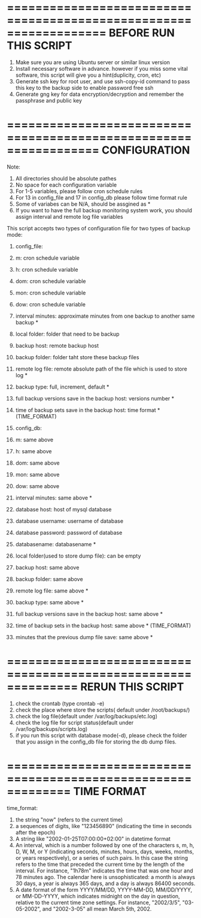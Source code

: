 ==================================================================
BEFORE RUN THIS SCRIPT
==================================================================		
1. Make sure you are using Ubuntu server or similar linux version
2. Install necessary software in advance. however if you miss some vital software, this script will give you a hint(duplicity, cron, etc)
3. Generate ssh key for root user, and use ssh-copy-id command to pass this key to the backup side to enable password free ssh
4. Generate gng key for data encryption/decryption and remember the passphrase and public key


=================================================================
CONFIGURATION
=================================================================
Note:
1. All directories should be absolute pathes
2. No space for each configuration variable
3. For 1-5 variables, please follow cron schedule rules
4. For 13 in config_file and 17 in config_db please follow time format rule
5. Some of variabes can be N/A, should be assgined as *
6. If you want to have the full backup monitoring system work, you should assign interval and remote log file variables

This script accepts two types of configuration file for two types of backup mode:
1. config_file:
  1. m: cron schedule variable
  2. h: cron schedule variable
  3. dom: cron schedule variable
  4. mon: cron schedule variable
  5. dow: cron schedule variable
  6. interval minutes: approximate minutes from one backup to another same backup *
  7. local folder: folder that need to be backup
  8. backup host: remote backup host
  9. backup folder: folder taht store these backup files
  10. remote log file: remote absolute path of the file which is used to store log *
  11. backup type: full, increment, default *
  12. full backup versions save in the backup host: versions number *
  13. time of backup sets save in the backup host: time format  * (TIME_FORMAT)

2. config_db:
  1. m: same above
  2. h: same above
  3. dom: same above
  4. mon: same above
  5. dow: same above
  6. interval minutes: same above *
  7. database host: host of mysql database
  8. database username: username of database
  9. database password: password of database
  10. databasename: databasename *
  11. local folder(used to store dump file): can be empty
  12. backup host: same above
  13. backup folder: same above
  14. remote log file: same above *
  15. backup type: same above *
  16. full backup versions save in the backup host: same above *
  17. time of backup sets in the backup host: same above * (TIME_FORMAT)
  18. minutes that the previous dump file save: same above *
	
==============================================================
RERUN THIS SCRIPT	
==============================================================
1. check the crontab (type crontab -e)
2. check the place where store the scripts( default under /root/backups/)
3. check the log file(default under /var/log/backups/etc.log)
4. check the log file for script status(default under /var/log/backups/scripts.log)
4. if you run this script with database mode(-d), please check the folder that you assign in the config_db file for storing the db dump files.




=============================================================
TIME FORMAT
=============================================================
time_format:

1. the string "now" (refers to the current time)
2. a sequences of digits, like "123456890" (indicating the time in seconds after the epoch)
3. A string like "2002-01-25T07:00:00+02:00" in datetime format
4. An interval, which is a number followed by one of the characters s, m, h, D, W, M, or Y (indicating seconds, minutes, hours, days, weeks, months, or years respectively), or a series of such pairs. In this case the string refers to the time that preceded the current time by the length of the interval. For instance, "1h78m" indicates the time that was one hour and 78 minutes ago. The calendar here is unsophisticated: a month is always 30 days, a year is always 365 days, and a day is always 86400 seconds.
5. A date format of the form YYYY/MM/DD, YYYY-MM-DD, MM/DD/YYYY, or MM-DD-YYYY, which indicates midnight on the day in question, relative to the current time zone settings. For instance, "2002/3/5", "03-05-2002", and "2002-3-05" all mean March 5th, 2002.
		 
